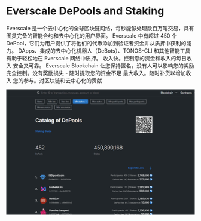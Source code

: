 # Everscale DePools and Staking

Everscale 是一个去中心化的全球区块链网络，每秒能够处理数百万笔交易，具有图灵完备的智能合约和去中心化的用户界面。
Everscale 中有超过 450 个 DePool，它们为用户提供了将他们的代币添加到验证者资金并从质押中获利的能力。
DApps、集成的去中心化机器人（DeBots）、TONOS-CLI 和其他智能工具有助于轻松地在 Everscale 网络中质押。
收入快。控制您的资金和收入的每日收入
安全又可靠。 Everscale Blockchain 让您保持匿名，没有人可以影响您的奖励
完全控制。没有奖励损失 - 随时提取您的资金不足
最大收入。随时补货以增加收入
您的参与。对区块链和去中心化的贡献

![everscaledepoolsandstaking-dapp-defi-everscale-image1_005304547da7bd70ebeb225b2792f538](everscaledepoolsandstaking-dapp-defi-everscale-image1_005304547da7bd70ebeb225b2792f538.png)
